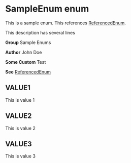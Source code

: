 # SampleEnum enum
This is a sample enum. This references [ReferencedEnum](../Miscellaneous/ReferencedEnum.md).

This description has several lines

**Group** Sample Enums

**Author** John Doe

**Some Custom** Test

**See** [ReferencedEnum](../Miscellaneous/ReferencedEnum.md)

## VALUE1
This is value 1

## VALUE2
This is value 2

## VALUE3
This is value 3
